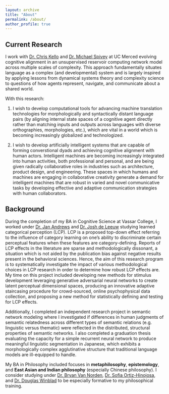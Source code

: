 ```yaml
---
layout: archive
title: "About"
permalink: /about/
author_profile: true
---
```


## Current Research
I work with [Dr. Chris Kello](http://cogmech.ucmerced.edu) and [Dr. Michael Spivey](https://michaelspivey.academia.edu) at UC Merced evolving cognitive alignment in an unsupervised reservoir computing network model across multiple scales of complexity. This approach fundamentally situates language as a complex (and developmental) system and is largely inspired by applying lessons from dynamical systems theory and complexity science to questions of how agents represent, navigate, and communicate about a shared world.
<!--I currently work with [Dr. Michael Spivey](https://michaelspivey.academia.edu), [Dr. Rachel Ryskin](https://raryskin.github.io), and [Dr. Chris Kello](http://cogmech.ucmerced.edu) at UC Merced evolving semantic and syntactic interdependence in a reservoir computing model that I hope to scale-up to produce linguistic change in dyadic and population-level dynamics. This approach fundamentally situates language as a complex and noisy perceptual feature that cognitive agents enact in the world. By viewing language as a complex (and developmental) system, I adopt a holistic perspective in which meaning emerges from temporal contingencies amongst distributed representations which embed hierarchical linguistic structure in linear input. This perspective is largely inspired by applying lessons from dynamical systems theory and developmental biology to questions of how agents represent, navigate, and communicate about a shared world.-->

With this research:

  1) I wish to develop computational tools for advancing machine translation technologies for morphologically and syntactically distant language pairs (by aligning internal state spaces of a cognitive agent directly rather than matching inputs and outputs across languages with diverse orthographies, morphologies, etc.), which are vital in a world which is becoming increasingly globalized and technologized.
  
  2) I wish to develop artificially intelligent systems that are capable of forming converstional dyads and achieving cognitive alignment with human actors. Intelligent machines are becoming increasingly integrated into human activities, both professional and personal, and are being given radically collaborative roles in industries such as architecture, product design, and engineering. These spaces in which humans and machines are engaging in collaborative creativity generate a demand for intelligent machines that are robust in varied and novel communicative tasks by developing effective and adaptive communication strategies with human collaborators.

## Background
During the completion of my BA in Cognitive Science at Vassar College, I worked under [Dr. Jan Andrews](https://www.vassar.edu/faculty/andrewsj) and [Dr. Josh de Leeuw](https://www.vassar.edu/faculty/jdeleeuw) studying learned categorical perception (LCP). LCP is a proposed top-down effect referring to the influence of category learning on one’s ability to discriminate certain perceptual features when these features are category-defining. Reports of LCP effects in the literature are sparse and methodologically dissonant, a situation which is not aided by the publication bias against negative results present in the behavioral sciences. Hence, the aim of this research program is to systematically investigate the impact of various methodological choices in LCP research in order to determine how robust LCP effects are. My time on this project included developing new methods for stimulus development leveraging generative adversarial neural networks to create latent perceptual dimensional spaces, producing an innovative adaptive staircasing procedure for crowd-sourced, online psychophysical data collection, and proposing a new method for statistically defining and testing for LCP effects.

Additionally, I completed an independent research project in semantic network modeling where I investigated if differences in human judgments of semantic relatedness across different types of semantic relations (e.g. linguistic versus thematic) were reflected in the distributed, structural properties of semantic networks<!-- (in particular, how the interaction between various, differentially-weighted paths through a semantic network produces judgments of semantic relatedness between word pairs by fitting a spreading activation model to behavioral data)-->. I also completed a graduation thesis evaluating the capacity for a simple recurrent neural network to produce meaningful linguistic segmentation in Japanese, which exhibits a morphologically complex agglutinative structure that traditional language models are ill-equipped to handle.

My BA in Philosophy included focuses in **metaphilosophy**, **epistemology**, and **East Asian and Indian philosophy** (especially Chinese philosophy). I consider studying under [Dr. Bryan Van Norden](http://www.bryanvannorden.com), [Dr. Sofia Ortiz-Hinojosa](https://www.vassar.edu/faculty/sortizhinojosa), and [Dr. Douglas Winblad](https://www.vassar.edu/faculty/emeriti/dowinblad) to be especially formative to my philosophical training.